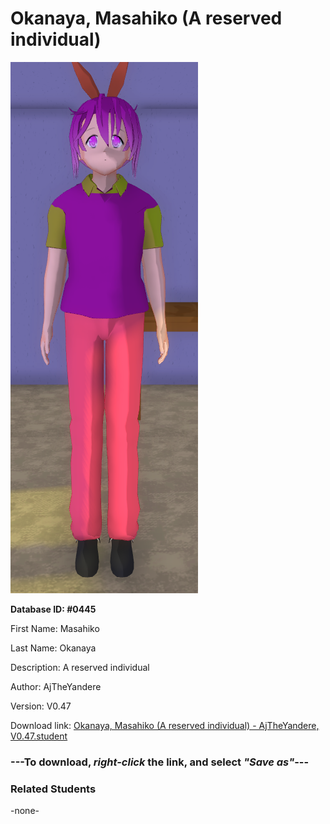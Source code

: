 # Okanaya, Masahiko (A reserved individual)

<img src="Files/Images/Okanaya, Masahiko (A reserved individual).png" title="Okanaya, Masahiko (A reserved individual) - AjTheYandere, V0.47">

**Database ID: #0445**

First Name: Masahiko

Last Name: Okanaya

Description: A reserved individual

Author: AjTheYandere

Version: V0.47

Download link: <a href="https://raw.githubusercontent.com/Arbiter1223/Daigaku-Gurashi-Custom-Students/master/Files/Studen%20Files/Okanaya%2C%20Masahiko%20(A%20reserved%20individual)%20-%20AjTheYandere%2C%20V0.47.student">Okanaya, Masahiko (A reserved individual) - AjTheYandere, V0.47.student</a>

### ---**To download, _right-click_ the link, and select _"Save as"_**---

### Related Students

-none-
